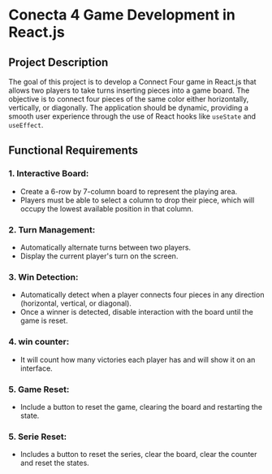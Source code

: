 # Conecta 4 Game Development in React.js

## Project Description
The goal of this project is to develop a Connect Four game in React.js that allows two players to take turns inserting pieces into a game board. The objective is to connect four pieces of the same color either horizontally, vertically, or diagonally. The application should be dynamic, providing a smooth user experience through the use of React hooks like `useState` and `useEffect`.

## Functional Requirements

### 1. **Interactive Board:**
- Create a 6-row by 7-column board to represent the playing area.
- Players must be able to select a column to drop their piece, which will occupy the lowest available position in that column.

### 2. **Turn Management:**
- Automatically alternate turns between two players.
- Display the current player's turn on the screen.

### 3. **Win Detection:**
- Automatically detect when a player connects four pieces in any direction (horizontal, vertical, or diagonal).
- Once a winner is detected, disable interaction with the board until the game is reset.

### 4. **win counter:**
- It will count how many victories each player has and will show it on an interface.

### 5. **Game Reset:**
- Include a button to reset the game, clearing the board and restarting the state.

### 5. **Serie Reset:**
- Includes a button to reset the series, clear the board, clear the counter and reset the states.
